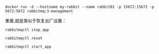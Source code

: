 ```shell
docker run -d --hostname my-rabbit --name rabbit01 -p 15672:15672 -p 5672:5672 rabbitmq:3-management
```

重置,就是类似于恢复出厂设置：
```shell
rabbitmqctl stop_app

rabbitmqctl reset

rabbitmqctl start_app
```

